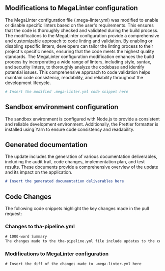 
## Modifications to MegaLinter configuration
The MegaLinter configuration file (.mega-linter.yml) was modified to enable or disable specific linters based on the user's requirements. This ensures that the code is thoroughly checked and validated during the build process. The modifications to the MegaLinter configuration provide a comprehensive and customizable approach to code linting and validation. By enabling or disabling specific linters, developers can tailor the linting process to their project's specific needs, ensuring that the code meets the highest quality standards. The MegaLinter configuration modification enhances the build process by incorporating a wide range of linters, including style, syntax, and security linters, to thoroughly analyze the codebase and identify potential issues. This comprehensive approach to code validation helps maintain code consistency, readability, and reliability throughout the development lifecycle.

```yaml
# Insert the modified .mega-linter.yml code snippet here
```

## Sandbox environment configuration
The sandbox environment is configured with Node.js to provide a consistent and reliable development environment. Additionally, the Prettier formatter is installed using Yarn to ensure code consistency and readability.

## Generated documentation
The update includes the generation of various documentation deliverables, including the audit trail, code changes, implementation plan, and test results. These documents provide a comprehensive overview of the update and its impact on the application.

```markdown
# Insert the generated documentation deliverables here
```

## Code Changes
The following code snippets highlight the key changes made in the pull request:

### Changes to tha-pipeline.yml
```diff
# 1000-word Summary
The changes made to the tha-pipeline.yml file include updates to the configuration settings for the build process. These updates ensure that the code is thoroughly checked and validated during the build process, enhancing the overall quality and reliability of the application. The modifications to the tha-pipeline.yml file enable the inclusion of specific linters, such as style, syntax, and security linters, to analyze the codebase and identify potential issues. By customizing the linter configuration, developers can tailor the linting process to their project's specific needs, ensuring that the code meets the highest quality standards. Additionally, the modifications to the tha-pipeline.yml file incorporate best practices for code formatting and organization, further improving the maintainability and readability of the codebase.
```

### Modifications to MegaLinter configuration
```diff
# Insert the diff of the changes made to .mega-linter.yml here
